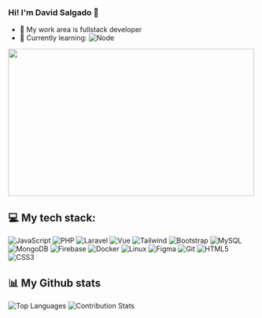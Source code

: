 ### Hi! I'm David Salgado 👋

- 🔭 My work area is fullstack developer
- 🌱 Currently learning: ![Node](https://img.shields.io/badge/Node.js-43853D?style=for-the-badge&logo=node.js&logoColor=white)

<div>
  <img height="300" width="500" style="" src="https://media.tenor.com/wxhvRcBY2zgAAAAC/pokemon-confused.gif" />
</div>

## 💻 My tech stack:
![JavaScript](https://img.shields.io/badge/javascript-%23323330.svg?style=flat&logo=javascript&logoColor=%23F7DF1E)
![PHP](https://img.shields.io/badge/-PHP-777BB4?style=flat-square&logo=php&labelColor=777BB4&logoColor=FFF)
![Laravel](https://img.shields.io/badge/laravel-%23FF2D20.svg?style=flat&logo=laravel&logoColor=white)
![Vue](https://img.shields.io/badge/Vue.js-35495E?style=for-the-badge&logo=vuedotjs&logoColor=#4FC08D) 
![Tailwind](https://img.shields.io/badge/tailwindcss-0F172A?&logo=tailwindcss)
![Bootstrap](https://img.shields.io/badge/-Bootstrap-563D7C?style=flat-square&logo=bootstrap)
![MySQL](https://img.shields.io/badge/mysql-%2300000f.svg?style=flat&logo=mysql&logoColor=white)
![MongoDB](https://img.shields.io/badge/-MongoDB-black?style=flat-square&logo=mongodb)
![Firebase](https://img.shields.io/badge/Firebase-039BE5?style=for-the-badge&logo=Firebase&logoColor=white)
![Docker](https://img.shields.io/badge/docker-%230db7ed.svg?style=flat&logo=docker&logoColor=white)
![Linux](https://img.shields.io/badge/-Linux-grey?logo=linux)
![Figma](https://img.shields.io/badge/figma-%23F24E1E.svg?style=for-the-badge&logo=figma&logoColor=white)
![Git](https://img.shields.io/badge/-Git-black?style=flat-square&logo=git)
![HTML5](https://img.shields.io/badge/html5-%23E34F26.svg?style=for-the-badge&logo=html5&logoColor=white)
![CSS3](https://img.shields.io/badge/css3-%231572B6.svg?style=for-the-badge&logo=css3&logoColor=white)

## 📊 My Github stats
![Top Languages](https://github-readme-stats.vercel.app/api/top-langs/?username=DavidGalileo24&layout=compact&theme=radical) ![Contribution Stats](https://github-readme-streak-stats.herokuapp.com/?user=DavidGalileo24&theme=radical)
